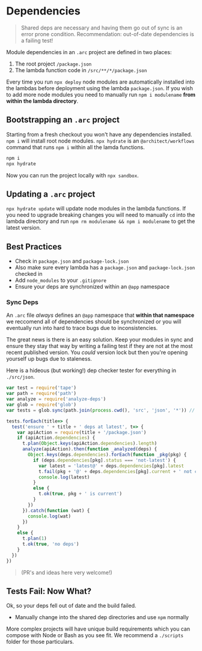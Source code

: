 # Dependencies

> Shared deps are necessary and having them go out of sync is an error prone condition. Recommendation: out-of-date dependencies is a failing test!

Module dependencies in an `.arc` project are defined in two places:

1. The root project `/package.json`
2. The lambda function code in `/src/**/*/package.json`

Every time you run `npx deploy` node modules are automatically installed into the lambdas before deployment using the lambda `package.json`. If you wish to add more node modules you need to manually run `npm i modulename` **from within the lambda directory**.

## Bootstrapping an `.arc` project

Starting from a fresh checkout you won't have any dependencies installed. `npm i` will install root node modules. `npx hydrate` is an `@architect/workflows` command that runs `npm i` within all the lamda functions.

```bash
npm i 
npx hydrate
```

Now you can run the project locally with `npx sandbox`.

## Updating a `.arc` project

`npx hydrate update` will update node modules in the lambda functions. If you need to upgrade breaking changes you will need to manually `cd` into the lambda directory and run `npm rm modulename && npm i modulename` to get the latest version. 

## Best Practices

- Check in `package.json` and `package-lock.json`
- Also make sure every lambda has a `package.json` and `package-lock.json` checked in
- Add `node_modules` to your `.gitignore`
- Ensure your deps are synchronized within an `@app` namespace

### Sync Deps

An `.arc` file *always* defines an `@app` namespace that **within that namespace** we reccomend all of dependencies should be synchronized or you will eventually run into hard to trace bugs due to inconsistencies.

The great news is there is an easy solution. Keep your modules in sync and ensure they stay that way by writing a failing test if they are not at the most recent published version. You *could* version lock but then you're opening yourself up bugs due to staleness.

Here is a hideous (but working!) dep checker tester for everything in `./src/json`.

```javascript
var test = require('tape')
var path = require('path')
var analyze = require('analyze-deps')
var glob = require('glob')
var tests = glob.sync(path.join(process.cwd(), 'src', 'json', '*')) // NOTE this only looks at src/json/*

tests.forEach(title=> {
  test('ensure ' + title + ' deps at latest', t=> {
    var apiAction = require(title + '/package.json')
    if (apiAction.dependencies) {
      t.plan(Object.keys(apiAction.dependencies).length)
      analyze(apiAction).then(function _analyzed(deps) {
        Object.keys(deps.dependencies).forEach(function _pkg(pkg) {
          if (deps.dependencies[pkg].status === 'not-latest') {
            var latest = 'latest@' + deps.dependencies[pkg].latest
            t.fail(pkg + '@' + deps.dependencies[pkg].current + ' not current; ' + latest)
            console.log(latest)
          }
          else {
            t.ok(true, pkg + ' is current')
          }
        })
      }).catch(function (wat) {
        console.log(wat)
      })
    }
    else {
      t.plan(1)
      t.ok(true, 'no deps')
    }
  })
})
```

> (PR's and ideas here very welcome!)

## Tests Fail: Now What?

Ok, so your deps fell out of date and the build failed.

- Manually change into the shared dep directories and use `npm` normally

More complex projects will have unique build requirements which you can compose with Node or Bash as you see fit. We recommend a `./scripts` folder for those particulars.
